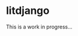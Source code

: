 # litdjango

<!-- WARNING: THIS FILE WAS AUTOGENERATED! DO NOT EDIT! -->

This is a work in progress…
